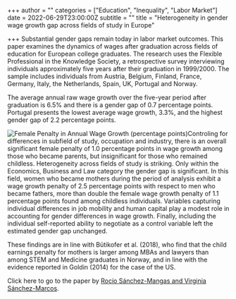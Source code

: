 +++
author = ""
categories = ["Education", "Inequality", "Labor Market"]
date = 2022-06-29T23:00:00Z
subtitle = ""
title = "Heterogeneity in gender wage growth gap across fields of study in Europe"

+++
Substantial gender gaps remain today in labor market outcomes. This paper examines the dynamics of wages after graduation across fields of education for European college graduates. The research uses the Flexible Professional in the Knowledge Society, a retrospective survey interviewing individuals approximately five years after their graduation in 1999/2000. The sample includes individuals from Austria, Belgium, Finland, France, Germany, Italy, the Netherlands, Spain, UK, Portugal and Norway.

The average annual raw wage growth over the five-year period after graduation is 6.5% and there is a gender gap of 0.7 percentage points. Portugal presents the lowest average wage growth, 3.3%, and the highest gender gap of 2.2 percentage points.

![](/v1656621841/research_report/Screen_Shot_2022-06-30_at_9.43.14_PM_b6k6bt.png "Female Penalty in Annual Wage Growth (percentage points)")Controling for differences in subfield of study, occupation and industry, there is an overall significant female penalty of 1.0 percentage points in wage growth among those who became parents, but insignificant for those who remained childless. Heterogeneity across fields of study is striking. Only within the Economics, Business and Law category the gender gap is significant. In this field, women who became mothers during the period of analysis exhibit a wage growth penalty of 2.5 percentage points with respect to men who became fathers, more than double the female wage growth penalty of 1.1 percentage points found among childless individuals. Variables capturing individual differences in job mobility and human capital play a modest role in accounting for gender differences in wage growth. Finally, including the individual self-reported ability to negotiate as a control variable left the estimated gender gap unchanged.

These findings are in line with Bütikofer et al. (2018), who find that the child earnings penalty for mothers is larger among MBAs and lawyers than among STEM and Medicine graduates in Norway, and in line with the evidence reported in Goldin (2014) for the case of the US.

Click here to go to the paper by [Rocío Sánchez-Mangas and Virginia Sánchez-Marcos](https://academic.oup.com/cesifo/article/67/3/251/6151198?rss=1).